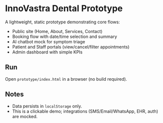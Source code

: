 # InnoVastra Dental Prototype

A lightweight, static prototype demonstrating core flows:

- Public site (Home, About, Services, Contact)
- Booking flow with date/time selection and summary
- AI chatbot mock for symptom triage
- Patient and Staff portals (view/cancel/filter appointments)
- Admin dashboard with simple KPIs

## Run
Open `prototype/index.html` in a browser (no build required).

## Notes
- Data persists in `localStorage` only.
- This is a clickable demo; integrations (SMS/Email/WhatsApp, EHR, auth) are mocked.